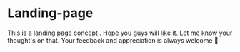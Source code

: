 # Landing-page
This is a landing page concept  . Hope you guys will like it. Let me know your thought's on that. Your feedback and appreciation is always welcome 🙂
